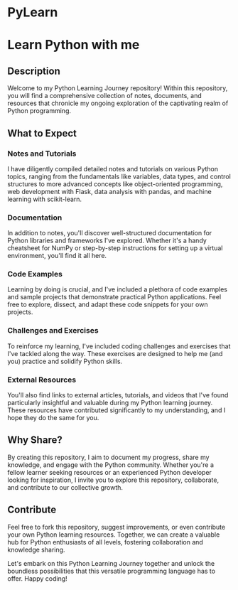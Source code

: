 # PyLearn
# Learn Python with me

## Description

Welcome to my Python Learning Journey repository! Within this repository, you will find a comprehensive collection of notes, documents, and resources that chronicle my ongoing exploration of the captivating realm of Python programming.

## What to Expect

### Notes and Tutorials
I have diligently compiled detailed notes and tutorials on various Python topics, ranging from the fundamentals like variables, data types, and control structures to more advanced concepts like object-oriented programming, web development with Flask, data analysis with pandas, and machine learning with scikit-learn.

### Documentation
In addition to notes, you'll discover well-structured documentation for Python libraries and frameworks I've explored. Whether it's a handy cheatsheet for NumPy or step-by-step instructions for setting up a virtual environment, you'll find it all here.

### Code Examples
Learning by doing is crucial, and I've included a plethora of code examples and sample projects that demonstrate practical Python applications. Feel free to explore, dissect, and adapt these code snippets for your own projects.

### Challenges and Exercises
To reinforce my learning, I've included coding challenges and exercises that I've tackled along the way. These exercises are designed to help me (and you) practice and solidify Python skills.

### External Resources
You'll also find links to external articles, tutorials, and videos that I've found particularly insightful and valuable during my Python learning journey. These resources have contributed significantly to my understanding, and I hope they do the same for you.

## Why Share?

By creating this repository, I aim to document my progress, share my knowledge, and engage with the Python community. Whether you're a fellow learner seeking resources or an experienced Python developer looking for inspiration, I invite you to explore this repository, collaborate, and contribute to our collective growth.

## Contribute

Feel free to fork this repository, suggest improvements, or even contribute your own Python learning resources. Together, we can create a valuable hub for Python enthusiasts of all levels, fostering collaboration and knowledge sharing.

Let's embark on this Python Learning Journey together and unlock the boundless possibilities that this versatile programming language has to offer. Happy coding!

